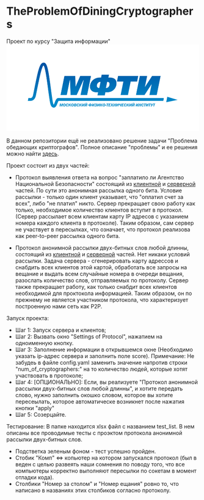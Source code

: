 # TheProblemOfDiningCryptographers
Проект по курсу "Защита информации"
![](MIPT_logo.png)

В данном репозитории ещё не реализовано решение задачи "Проблема обедающих криптографов".
Полное описание "проблемы" и ее решения можно найти [здесь](https://ru.wikipedia.org/wiki/%D0%9F%D1%80%D0%BE%D0%B1%D0%BB%D0%B5%D0%BC%D0%B0_%D0%BE%D0%B1%D0%B5%D0%B4%D0%B0%D1%8E%D1%89%D0%B8%D1%85_%D0%BA%D1%80%D0%B8%D0%BF%D1%82%D0%BE%D0%B3%D1%80%D0%B0%D1%84%D0%BE%D0%B2#%D0%90%D0%BB%D1%8C%D1%82%D0%B5%D1%80%D0%BD%D0%B0%D1%82%D0%B8%D0%B2%D0%BD%D1%8B%D0%B5_%D0%B0%D0%BB%D1%84%D0%B0%D0%B2%D0%B8%D1%82%D1%8B_%D0%B8_%D0%BE%D0%BF%D0%B5%D1%80%D0%B0%D1%82%D0%BE%D1%80%D1%8B).

Проект состоит из двух частей:
* Протокол выявления ответа на вопрос "заплатило ли Агентство Национальной Безопасности" состоящий из [клиентной](Cpp_clients/DiningClient) и [серверной](Py_server/DiningServer) частей.
По сути это анонимная рассылка одного бита. Условие рассылки - только один клиент указывает, что "оплатил счет за всех", либо "не платил" никто. Сервер прекращает свою работу как только, необходимое количество клиентов вступит в протокол. 
(Сервер рассылает всем клиентам карту IP адресов с указанием номера каждого клиента в протоколе). Таким образом, сам сервер не участвует в пересылках, что означает, что протокол реализова как  peer-to-peer рассылка одного бита.

* Протокол анонимной рассылки двух-битных слов любой длинны, состоящий из [клиентной](Cpp_clients/DCNetworkClient) и [серверной](Py_server/DCNetworkServer) частей.
Нет никаки условий рассылки. Задача сервера - сгенерировать карту адрессов и снабдить всех клиентов этой картой, обработать все запросы на вещание и выдать всем случайные номера в очереди вещания, разослать количество слов, отправляемых по протоколу.
Сервер также прекращает работу, как только снабдит всех клиентов необходимой для проктокола информацией. Таким образом, он по прежнему не является участником протокола, что характеризует построенную нами сеть как P2P.

Запуск проекта:
* Шаг 1: Запуск сервера и клиентов;
* Шаг 2: Вызвать окно "Settings of Protocol", нажатием на одноименную кнопку.
* Шаг 3: Заполнение информации в открывшемся окне (Необходимо указать ip-адрес сервера и заполнить поле score). Примечание: Не забудеь в файле config.yaml заменить значение напротив строки "num_of_cryptographers:" на то количество людей, которые хотят участвовать в протоколе;
* Шаг 4: [ОПЦИОНАЛЬНО]: Если, вы реализуете "Протокол анонимной рассылки двух-битных слов любой длинны", и хотите передать слово, нужно заполнить окошко словом, которое вы хотите пересеылать, которое автоматическе возникнет после нажатия кнопки "apply"
* Шаг 5: Созерцайте.

Тестирование:
В папке находится xlsx файл с названием test_list. В нем описаны все проводимые тесты с проэктом протокола анонимной рассылки двух-битных слов.
* Подстветка зеленым фоном - тест успешно пройден.
* Стобик "Комп" <=> копьютер на котором запускался протокол (был в веден с целью развеять наши сомнения по поводу того, что все компьютеры корректно выполняют пересылки по сокетам в момент отладки кода). 
* Столбики "Номер за столом" и "Номер ещания" ровно то, что написано в названиях этих столбиков согласно протоколу. 